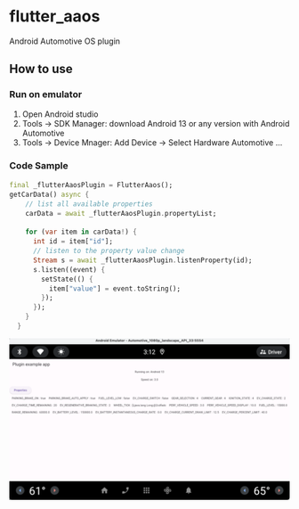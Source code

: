 # flutter_aaos

Android Automotive OS plugin

## How to use

### Run on emulator

1. Open Android studio
2. Tools -> SDK Manager: download Android 13 or any version with Android Automotive
3. Tools -> Device Mnager: Add Device -> Select Hardware Automotive ...

### Code Sample

```dart
final _flutterAaosPlugin = FlutterAaos();
getCarData() async {
    // list all available properties 
    carData = await _flutterAaosPlugin.propertyList;

    for (var item in carData!) {
      int id = item["id"];
      // listen to the property value change
      Stream s = await _flutterAaosPlugin.listenProperty(id);
      s.listen((event) {
        setState(() {
          item["value"] = event.toString();
        });
      });
    }
  }
```

<img src="https://github.com/Marinethinking/flutter_aaos/blob/main/image.png?raw=true" alt="drawing" width="800"/>

